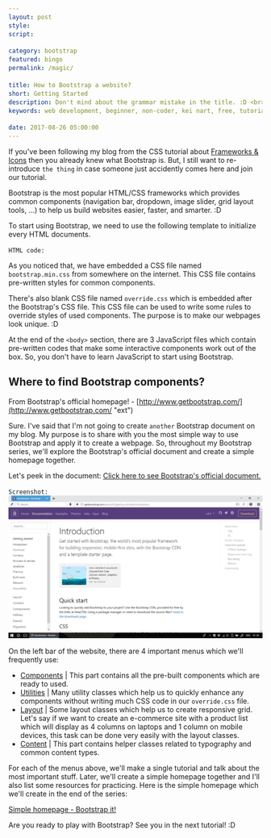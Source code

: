 ```yaml
---
layout: post
style:
script:

category: bootstrap
featured: bingo
permalink: /magic/

title: How to Bootstrap a website?
short: Getting Started
description: Don't mind about the grammar mistake in the title. :D <br>I know that "Bootstrap" is not a verb but it just looks Ok in my English. :D <br>Bootstrap is something magical to the one who is in love with HTML, CSS, and an easy life. :D
keywords: web development, beginner, non-coder, kei nart, free, tutorial, coding, programming, code nart, html, css, bootstrap, getting started

date: 2017-08-26 05:00:00
---
```


If you've been following my blog from the CSS tutorial about
[Frameworks & Icons](https://codenart.github.io/css/2017/08/24/css-14-frameworks-icons.html "ext")
then you already knew what Bootstrap is. But, I still want to re-introduce `the
thing` in case someone just accidently comes here and join our tutorial.

Bootstrap is the most popular HTML/CSS frameworks which provides common components
(navigation bar, dropdown, image slider, grid layout tools, ...) to help us build
websites easier, faster, and smarter. :D

To start using Bootstrap, we need to use the following template to initialize
every HTML documents.

`HTML code:`
<script src="https://gist.github.com/codenart/6efb4d9dbe8577033631e7ee012874d8.js">
</script>

As you noticed that, we have embedded a CSS file named `bootstrap.min.css` from
somewhere on the internet. This CSS file contains pre-written styles for
common components.

There's also blank CSS file named `override.css` which is embedded after the
Bootstrap's CSS file. This CSS file can be used to write some rules to override
styles of used components. The purpose is to make our webpages look unique. :D

At the end of the `<body>` section, there are 3 JavaScript files which contain
pre-written codes that make some interactive components work out of the box.
So, you don't have to learn JavaScript to start using Bootstrap.

## Where to find Bootstrap components?

From Bootstrap's official homepage! - [http://www.getbootstrap.com/](http://www.getbootstrap.com/ "ext")

Sure. I've said that I'm not going to create `another` Bootstrap document on my
blog. My purpose is to share with you the most simple way to use Bootstrap and
apply it to create a webpage. So, throughout my Bootstrap series, we'll explore
the Bootstrap's official document and create a simple homepage together.

Let's peek in the document:
[Click here to see Bootstrap's official document.](http://getbootstrap.com/docs/4.0/getting-started/introduction/ "ext")

`Screenshot:`
![bootstrap's homepage](/images/bootstrap/1/official.jpg)

On the left bar of the website, there are 4 important menus which we'll frequently
use:

- [Components](http://getbootstrap.com/docs/4.0/components/alerts/ "ext") | This
part contains all the pre-built components which are ready to used.
- [Utilities](http://getbootstrap.com/docs/4.0/utilities/borders/ "ext") | Many
utility classes which help us to quickly enhance any components without writing
much CSS code in our `override.css` file.
- [Layout](http://getbootstrap.com/docs/4.0/layout/overview/ "ext") | Some layout
classes which help us to create responsive grid. Let's say if we want to create
an e-commerce site with a product list which will display as 4 columns on laptops
and 1 column on mobile devices, this task can be done very easily with the layout
classes.
- [Content](http://getbootstrap.com/docs/4.0/content/reboot/ "ext") | This part
 contains helper classes related to typography and common content types.

For each of the menus above, we'll make a single tutorial and talk about the most
important stuff. Later, we'll create a simple homepage together and I'll also
list some resources for practicing. Here is the simple homepage which we'll
create in the end of the series:

[Simple homepage - Bootstrap it!](https://codepen.io/codenart/full/bYvVNy/ "ext")

Are you ready to play with Bootstrap? See you in the next tutorial! :D
